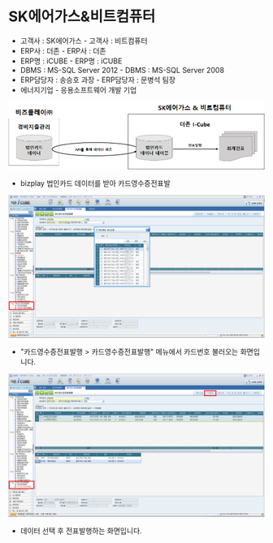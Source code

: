 # SK에어가스&비트컴퓨터

 - 고객사 : SK에어가스                             - 고객사 : 비트컴퓨터  
 - ERP사 : 더존                                           - ERP사 : 더존  
 - ERP명 : iCUBE                                        - ERP명 : iCUBE  
 - DBMS : MS-SQL Server 2012              - DBMS : MS-SQL Server 2008  
 - ERP담당자 : 송승호 과장                     - ERP담당자 : 문병석 팀장  
 - 에너지기업                                            - 응용소프트웨어 개발 기업

![\[&#xADF8;&#xB9BC;1\] &#xAD6C;&#xC131;&#xB3C4;](../../../../.gitbook/assets/image%20%2869%29.png)

 - bizplay 법인카드 데이터를 받아 카드영수증전표발

![\[&#xADF8;&#xB9BC;2\] &#xCE74;&#xB4DC;&#xBC88;&#xD638; &#xBD88;&#xB7EC;&#xC624;&#xAE30; &#xD654;&#xBA74;](../../../../.gitbook/assets/image%20%28211%29.png)

 - "카드영수증전표발행 &gt; 카드영수증전표발행" 메뉴에서 카드번호 불러오는 화면입니다.

![\[&#xADF8;&#xB9BC;3\] &#xC804;&#xD45C;&#xBC1C;&#xD589; &#xD654;&#xBA74;](../../../../.gitbook/assets/image%20%2892%29.png)

 - 데이터 선택 후 전표발행하는 화면입니다.

